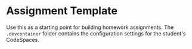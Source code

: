 # Assignment Template

Use this as a starting point for building homework assignments. The `.devcontainer` folder contains the configuration settings for the student's CodeSpaces. 